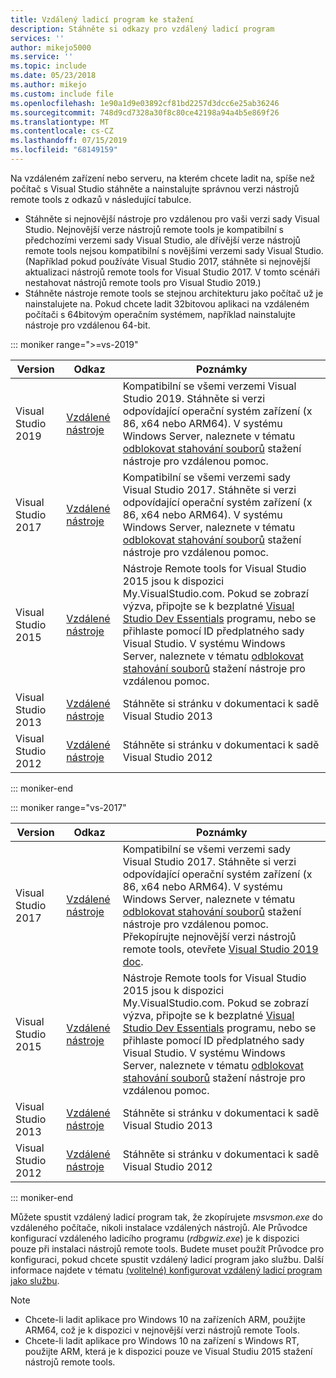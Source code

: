 ```yaml
---
title: Vzdálený ladicí program ke stažení
description: Stáhněte si odkazy pro vzdálený ladicí program
services: ''
author: mikejo5000
ms.service: ''
ms.topic: include
ms.date: 05/23/2018
ms.author: mikejo
ms.custom: include file
ms.openlocfilehash: 1e90a1d9e03892cf81bd2257d3dcc6e25ab36246
ms.sourcegitcommit: 748d9cd7328a30f8c80ce42198a94a4b5e869f26
ms.translationtype: MT
ms.contentlocale: cs-CZ
ms.lasthandoff: 07/15/2019
ms.locfileid: "68149159"
---
```

Na vzdáleném zařízení nebo serveru, na kterém chcete ladit na, spíše než počítač s Visual Studio stáhněte a nainstalujte správnou verzi nástrojů remote tools z odkazů v následující tabulce.

- Stáhněte si nejnovější nástroje pro vzdálenou pro vaši verzi sady Visual Studio. Nejnovější verze nástrojů remote tools je kompatibilní s předchozími verzemi sady Visual Studio, ale dřívější verze nástrojů remote tools nejsou kompatibilní s novějšími verzemi sady Visual Studio. (Například pokud používáte Visual Studio 2017, stáhněte si nejnovější aktualizaci nástrojů remote tools for Visual Studio 2017. V tomto scénáři nestahovat nástrojů remote tools pro Visual Studio 2019.)
- Stáhněte nástroje remote tools se stejnou architekturu jako počítač už je nainstalujete na. Pokud chcete ladit 32bitovou aplikaci na vzdáleném počítači s 64bitovým operačním systémem, například nainstalujte nástroje pro vzdálenou 64-bit.

::: moniker range=">=vs-2019"

|Version|Odkaz|Poznámky|
|-|-|-|
|Visual Studio 2019|[Vzdálené nástroje](https://visualstudio.microsoft.com/downloads#remote-tools-for-visual-studio-2019)|Kompatibilní se všemi verzemi Visual Studio 2019. Stáhněte si verzi odpovídající operační systém zařízení (x 86, x64 nebo ARM64). V systému Windows Server, naleznete v tématu [odblokovat stahování souborů](../../debugger/remote-debugging-unblock-file-download.md) stažení nástroje pro vzdálenou pomoc.|
|Visual Studio 2017|[Vzdálené nástroje](https://my.visualstudio.com/Downloads?q=remote%20tools%20visual%20studio%202017)|Kompatibilní se všemi verzemi sady Visual Studio 2017. Stáhněte si verzi odpovídající operační systém zařízení (x 86, x64 nebo ARM64). V systému Windows Server, naleznete v tématu [odblokovat stahování souborů](../../debugger/remote-debugging-unblock-file-download.md) stažení nástroje pro vzdálenou pomoc.|
|Visual Studio 2015|[Vzdálené nástroje](https://my.visualstudio.com/Downloads?q=remote%20tools%20visual%20studio%202015)|Nástroje Remote tools for Visual Studio 2015 jsou k dispozici My.VisualStudio.com. Pokud se zobrazí výzva, připojte se k bezplatné [Visual Studio Dev Essentials](https://visualstudio.microsoft.com/dev-essentials/) programu, nebo se přihlaste pomocí ID předplatného sady Visual Studio. V systému Windows Server, naleznete v tématu [odblokovat stahování souborů](../../debugger/remote-debugging-unblock-file-download.md) stažení nástroje pro vzdálenou pomoc.|
|Visual Studio 2013|[Vzdálené nástroje](/previous-versions/visualstudio/visual-studio-2013/bt727f1t(v=vs.120)#installing-the-remote-tools)|Stáhněte si stránku v dokumentaci k sadě Visual Studio 2013|
|Visual Studio 2012|[Vzdálené nástroje](/previous-versions/visualstudio/visual-studio-2012/bt727f1t(v=vs.110)#installing-the-remote-tools)|Stáhněte si stránku v dokumentaci k sadě Visual Studio 2012|

::: moniker-end

::: moniker range="vs-2017"

|Version|Odkaz|Poznámky|
|-|-|-|
|Visual Studio 2017|[Vzdálené nástroje](https://my.visualstudio.com/Downloads?q=remote%20tools%20visual%20studio%202017)|Kompatibilní se všemi verzemi sady Visual Studio 2017. Stáhněte si verzi odpovídající operační systém zařízení (x 86, x64 nebo ARM64). V systému Windows Server, naleznete v tématu [odblokovat stahování souborů](../../debugger/remote-debugging-unblock-file-download.md) stažení nástroje pro vzdálenou pomoc. Překopírujte nejnovější verzi nástrojů remote tools, otevřete [Visual Studio 2019 doc](../../debugger/remote-debugging.md?view=vs-2019).|
|Visual Studio 2015|[Vzdálené nástroje](https://my.visualstudio.com/Downloads?q=remote%20tools%20visual%20studio%202015)|Nástroje Remote tools for Visual Studio 2015 jsou k dispozici My.VisualStudio.com. Pokud se zobrazí výzva, připojte se k bezplatné [Visual Studio Dev Essentials](https://visualstudio.microsoft.com/dev-essentials/) programu, nebo se přihlaste pomocí ID předplatného sady Visual Studio. V systému Windows Server, naleznete v tématu [odblokovat stahování souborů](../../debugger/remote-debugging-unblock-file-download.md) stažení nástroje pro vzdálenou pomoc.|
|Visual Studio 2013|[Vzdálené nástroje](/previous-versions/visualstudio/visual-studio-2013/bt727f1t(v=vs.120)#installing-the-remote-tools)|Stáhněte si stránku v dokumentaci k sadě Visual Studio 2013|
|Visual Studio 2012|[Vzdálené nástroje](/previous-versions/visualstudio/visual-studio-2012/bt727f1t(v=vs.110)#installing-the-remote-tools)|Stáhněte si stránku v dokumentaci k sadě Visual Studio 2012|

::: moniker-end

Můžete spustit vzdálený ladicí program tak, že zkopírujete *msvsmon.exe* do vzdáleného počítače, nikoli instalace vzdálených nástrojů. Ale Průvodce konfigurací vzdáleného ladicího programu (*rdbgwiz.exe*) je k dispozici pouze při instalaci nástrojů remote tools. Budete muset použít Průvodce pro konfiguraci, pokud chcete spustit vzdálený ladicí program jako službu. Další informace najdete v tématu [(volitelné) konfigurovat vzdálený ladicí program jako službu](../../debugger/remote-debugging.md#bkmk_configureService).

>[!NOTE]
>- Chcete-li ladit aplikace pro Windows 10 na zařízeních ARM, použijte ARM64, což je k dispozici v nejnovější verzi nástrojů remote Tools.
>- Chcete-li ladit aplikace pro Windows 10 na zařízení s Windows RT, použijte ARM, která je k dispozici pouze ve Visual Studiu 2015 stažení nástrojů remote tools.
